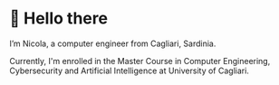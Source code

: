 # 👋 Hello there

I’m Nicola, a computer engineer from Cagliari, Sardinia.

Currently, I'm enrolled in the Master Course in Computer Engineering, Cybersecurity and Artificial Intelligence at University of Cagliari. 
